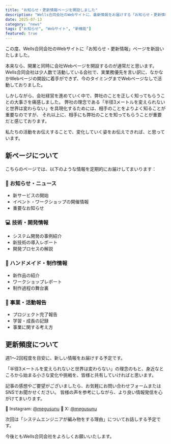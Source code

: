 ```yaml
---
title: "お知らせ・更新情報ページを開設しました"
description: "Wells合同会社のWebサイトに、最新情報をお届けする「お知らせ・更新情報」ページを新設いたしました。"
date: 2025-07-13
category: "news"
tags: ["お知らせ", "Webサイト", "新機能"]
featured: true
---
```


この度、Wells合同会社のWebサイトに「お知らせ・更新情報」ページを新設いたしました。

本来なら、開業と同時に会社Webページを開設するのが通常だと思います。
Wells合同会社は少人数で活動している会社で、実業務優先を言い訳に、なかなかWebページの開設に着手ができず、今のタイミングまでWebページなしで活動しておりました。

しかしながら、会社経営を進めていく中で、弊社のことを正しく知ってもらうことの大事さを痛感しました。
弊社の理念である「半径3メートルを変えられないと世界は変わらない」を具現化するためには、相手のことをよりよく知ることが重要なのですが、
それ以上に、相手にも弊社のことを知ってもらうことが重要だと感じております。

私たちの活動をお伝えすることで、変化していく姿をお伝えできれば、と思っています。

## 新ページについて

こちらのページでは、以下のような情報を定期的にお届けしてまいります：

### 📢 お知らせ・ニュース
- 新サービスの開始
- イベント・ワークショップの開催情報
- 重要なお知らせ

### 💻 技術・開発情報
- システム開発の事例紹介
- 新技術の導入レポート
- 開発プロセスの解説

### 🧶 ハンドメイド・制作情報
- 新作品の紹介
- ワークショップレポート
- 制作過程の舞台裏

### 🚀 事業・活動報告
- プロジェクト完了報告
- 学習・成長の記録
- 事業に関する考え方

## 更新頻度について

週1〜2回程度を目安に、新しい情報をお届けする予定です。

「半径3メートルを変えられないと世界は変わらない」の理念のもと、身近なところから始まる小さな変化や挑戦を、皆様と共有していければと思います。

 記事の感想やご要望がございましたら、お気軽にお問い合わせフォームまたはSNSでお聞かせください。
 皆様の声を参考にしながら、より良い情報発信を心がけてまいります。

📱 Instagram: [@megusunu](https://instagram.com/megusunu)
📱 X: [@megusunu](https://x.com/megusunu)

 次回は「システムエンジニアが編み物をする理由」についてお話しする予定です。
 
今後ともWells合同会社をよろしくお願いいたします。


